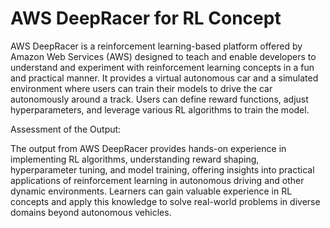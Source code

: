 # AWS DeepRacer for RL Concept

AWS DeepRacer is a reinforcement learning-based platform offered by Amazon Web Services (AWS) designed to teach and enable developers to understand and experiment with reinforcement learning concepts in a fun and practical manner. It provides a virtual autonomous car and a simulated environment where users can train their models to drive the car autonomously around a track. Users can define reward functions, adjust hyperparameters, and leverage various RL algorithms to train the model. 

Assessment of the Output:

The output from AWS DeepRacer provides hands-on experience in implementing RL algorithms, understanding reward shaping, hyperparameter tuning, and model training, offering insights into practical applications of reinforcement learning in autonomous driving and other dynamic environments. Learners can gain valuable experience in RL concepts and apply this knowledge to solve real-world problems in diverse domains beyond autonomous vehicles.
